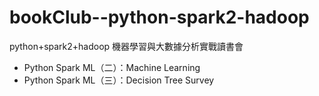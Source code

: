 # bookClub--python-spark2-hadoop
python+spark2+hadoop 機器學習與大數據分析實戰讀書會
* Python Spark ML（二）：Machine Learning
* Python Spark ML（三）：Decision Tree Survey
